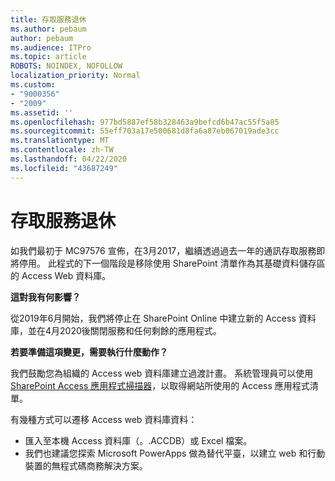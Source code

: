 ```yaml
---
title: 存取服務退休
ms.author: pebaum
author: pebaum
ms.audience: ITPro
ms.topic: article
ROBOTS: NOINDEX, NOFOLLOW
localization_priority: Normal
ms.custom:
- "9000356"
- "2009"
ms.assetid: ''
ms.openlocfilehash: 977bd5887ef58b328463a9befcd6b47ac55f5a85
ms.sourcegitcommit: 55eff703a17e500681d8fa6a87eb067019ade3cc
ms.translationtype: MT
ms.contentlocale: zh-TW
ms.lasthandoff: 04/22/2020
ms.locfileid: "43687249"
---
```

# <a name="access-services-retirement"></a>存取服務退休

如我們最初于 MC97576 宣佈，在3月2017，繼續透過過去一年的通訊存取服務即將停用。 此程式的下一個階段是移除使用 SharePoint 清單作為其基礎資料儲存區的 Access Web 資料庫。

**這對我有何影響？**

從2019年6月開始，我們將停止在 SharePoint Online 中建立新的 Access 資料庫，並在4月2020後關閉服務和任何剩餘的應用程式。

**若要準備這項變更，需要執行什麼動作？**

我們鼓勵您為組織的 Access web 資料庫建立過渡計畫。 系統管理員可以使用[SharePoint Access 應用程式掃描器](https://github.com/SharePoint/PnP-Tools/tree/master/Solutions/SharePoint.AccessApp.Scanner)，以取得網站所使用的 Access 應用程式清單。

有幾種方式可以遷移 Access web 資料庫資料：

- 匯入至本機 Access 資料庫（。.ACCDB）或 Excel 檔案。
- 我們也建議您探索 Microsoft PowerApps 做為替代平臺，以建立 web 和行動裝置的無程式碼商務解決方案。